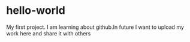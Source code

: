 # hello-world
My first project.
I am learning about github.In future I want to upload my work here and share it with others
